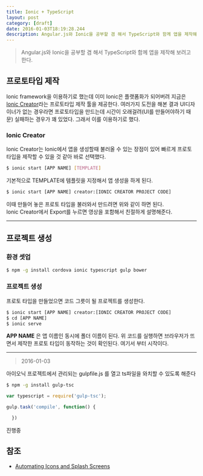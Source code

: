 ```yaml
---
title: Ionic + TypeScript
layout: post
category: [draft]
date: 2016-01-03T18:19:28.244
description: Angular.js와 Ionic을 공부할 겸 해서 TypeScript와 함께 앱을 제작해 보려고 한다.
---
```


> Angular.js와 Ionic을 공부할 겸 해서 TypeScript와 함께 앱을 제작해 보려고 한다.

## 프로토타입 제작

Ionic framework을 이용하기로 했는데 이미 Ionic은 플랫폼화가 되어버려 지금은 [Ionic Creator](http://creator.ionic.io)라는 프로토타입 제작 툴을 제공한다. 여러가지 도전을 해본 결과 UI디자이너가 없는 경우라면 프로토타입을 만드는데 시간이 오래걸려(UI를 만들어야하기 때문) 실패하는 경우가 꽤 있었다. 그래서 이를 이용하기로 했다.

### Ionic Creator

Ionic Creator는 Ionic에서 앱을 생성할때 불러올 수 있는 장점이 있어 빠르게 프로토타입을 제작할 수 있을 것 같아 바로 선택했다.

``` bash
$ ionic start [APP NAME] [TEMPLATE]
```
기본적으로 TEMPLATE에 템플릿을 지정해서 앱 생성을 하게 된다.


``` bash
$ ionic start [APP NAME] creator:[IONIC CREATOR PROJECT CODE]
```
이때 만들어 놓은 프로토 타입을 불러와서 만드려면 위와 같이 하면 된다.  
Ionic Creator에서 Export를 누르면 영상을 포함해서 친절하게 설명해준다.

---

## 프로젝트 생성

### 환경 셋업

``` bash
$ npm -g install cordova ionic typescript gulp bower
```

### 프로젝트 생성

프로토 타입을 만들었으면 코드 그릇이 될 프로젝트를 생성한다.

``` bash
$ ionic start [APP NAME] creator:[IONIC CREATOR PROJECT CODE]
$ cd [APP NAME]
$ ionic serve
```
**APP NAME** 은 앱 이름인 동시에 폴더 이름이 된다. 위 코드를 실행하면 브라우저가 뜨면서 제작한 프로토 타입이 동작하는 것이 확인된다. 여기서 부터 시작이다.

---

> 2016-01-03

아이오닉 프로젝트에서 관리되는 gulpfile.js 를 열고 ts파일을 와치할 수 있도록 해준다

``` bash
$ npm -g install gulp-tsc
```

``` javascript
var typescript = require('gulp-tsc');

gulp.task('compile', function() {

  })
```

진행중

## 참조

* [Automating Icons and Splash Screens](http://blog.ionic.io/automating-icons-and-splash-screens/)
